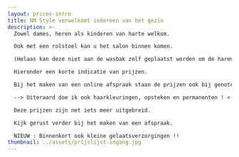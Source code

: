 ```yaml
---
layout: prices-intro
title: NM Style verwelkomt iedereen van het gezin
description: >-
  Zowel dames, heren als kinderen van harte welkom.

  Ook met een rolstoel kan u het salon binnen komen. 

  (Helaas kan deze niet aan de wasbak zelf geplaatst worden om de haren te wassen.)

  Hieronder een korte indicatie van prijzen.

  Bij het maken van een online afspraak staan de prijzen ook bij genoteerd. ;-)

  --> Uiteraard doe ik ook haarkleuringen, opsteken en permanenten ! <--

  Deze prijzen zijn net iets meer uitgebreid. 

  Kijk gerust verder bij het maken van een afspraak.

  NIEUW : Binnenkort ook kleine gelaatsverzorgingen !!
thumbnail: ../assets/prijslijst-ingang.jpg
---
```

